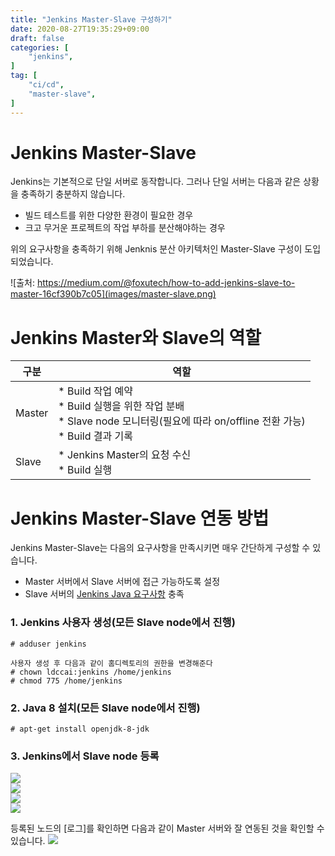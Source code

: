 ```yaml
---
title: "Jenkins Master-Slave 구성하기"
date: 2020-08-27T19:35:29+09:00
draft: false
categories: [
    "jenkins",
]
tag: [
    "ci/cd",
    "master-slave",
]
---
```


# Jenkins Master-Slave
Jenkins는 기본적으로 단일 서버로 동작합니다. 그러나 단일 서버는 다음과 같은 상황을 충족하기 충분하지 않습니다.
* 빌드 테스트를 위한 다양한 환경이 필요한 경우
* 크고 무거운 프로젝트의 작업 부하를 분산해야하는 경우

위의 요구사항을 충족하기 위해 Jenknis 분산 아키텍처인 Master-Slave 구성이 도입되었습니다.

![출처: https://medium.com/@foxutech/how-to-add-jenkins-slave-to-master-16cf390b7c05](images/master-slave.png)


# Jenkins Master와 Slave의 역할

| 구분 | 역할 |
| --- | --- |
| Master | * Build 작업 예약<br/>* Build 실행을 위한 작업 분배<br/>* Slave node 모니터링(필요에 따라 on/offline 전환 가능)<br/>* Build 결과 기록 |
| Slave | * Jenkins Master의 요청 수신<br/>* Build 실행|

# Jenkins Master-Slave 연동 방법

Jenkins Master-Slave는 다음의 요구사항을 만족시키면 매우 간단하게 구성할 수 있습니다.
* Master 서버에서 Slave 서버에 접근 가능하도록 설정
* Slave 서버의 [Jenkins Java 요구사항](https://www.jenkins.io/doc/administration/requirements/java/) 충족

### 1. Jenkins 사용자 생성(모든 Slave node에서 진행)

```
# adduser jenkins

사용자 생성 후 다음과 같이 홈디렉토리의 권한을 변경해준다
# chown ldccai:jenkins /home/jenkins
# chmod 775 /home/jenkins
```

### 2. Java 8 설치(모든 Slave node에서 진행)

```
# apt-get install openjdk-8-jdk
```

### 3. Jenkins에서 Slave node 등록

![](/images/20200827_jenkins_master_slave/2-9.png)  
![](/images/20200827_jenkins_master_slave/2-10.png)  
![](/images/20200827_jenkins_master_slave/2-11.png)  
![](/20200827_jenkins_master_slave/images/2-12.png)  

등록된 노드의 [로그]를 확인하면 다음과 같이 Master 서버와 잘 연동된 것을 확인할 수 있습니다.
![](/images/2-13.png)
